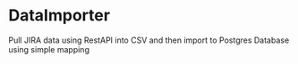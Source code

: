 # DataImporter
Pull JIRA data using RestAPI into CSV and then import to Postgres Database using simple mapping
